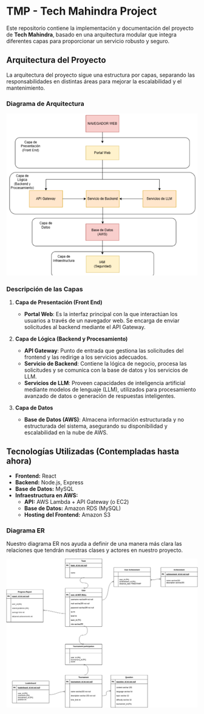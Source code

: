 # TMP - Tech Mahindra Project

Este repositorio contiene la implementación y documentación del proyecto de **Tech Mahindra**, basado en una arquitectura modular que integra diferentes capas para proporcionar un servicio robusto y seguro.

## Arquitectura del Proyecto

La arquitectura del proyecto sigue una estructura por capas, separando las responsabilidades en distintas áreas para mejorar la escalabilidad y el mantenimiento.

### Diagrama de Arquitectura

![Arquitectura del Proyecto](./images/Screenshot%20from%202025-03-14%2021-16-52.png)

### Descripción de las Capas

1. **Capa de Presentación (Front End)**
   - **Portal Web**: Es la interfaz principal con la que interactúan los usuarios a través de un navegador web. Se encarga de enviar solicitudes al backend mediante el API Gateway.

2. **Capa de Lógica (Backend y Procesamiento)**
   - **API Gateway**: Punto de entrada que gestiona las solicitudes del frontend y las redirige a los servicios adecuados.
   - **Servicio de Backend**: Contiene la lógica de negocio, procesa las solicitudes y se comunica con la base de datos y los servicios de LLM.
   - **Servicios de LLM**: Proveen capacidades de inteligencia artificial mediante modelos de lenguaje (LLM), utilizados para procesamiento avanzado de datos o generación de respuestas inteligentes.

3. **Capa de Datos**
   - **Base de Datos (AWS)**: Almacena información estructurada y no estructurada del sistema, asegurando su disponibilidad y escalabilidad en la nube de AWS.

## Tecnologías Utilizadas (Contempladas hasta ahora)
- **Frontend:** React
- **Backend:** Node.js, Express
- **Base de Datos:** MySQL
- **Infraestructura en AWS:**
  - **API:** AWS Lambda + API Gateway (o EC2)
  - **Base de Datos:** Amazon RDS (MySQL)
  - **Hosting del Frontend:** Amazon S3

### Diagrama ER

Nuestro diagrama ER nos ayuda a definir de una manera más clara las relaciones que tendrán nuestras clases y actores en nuestro proyecto.

![Arquitectura del Proyecto](./images/ERReto.png)


